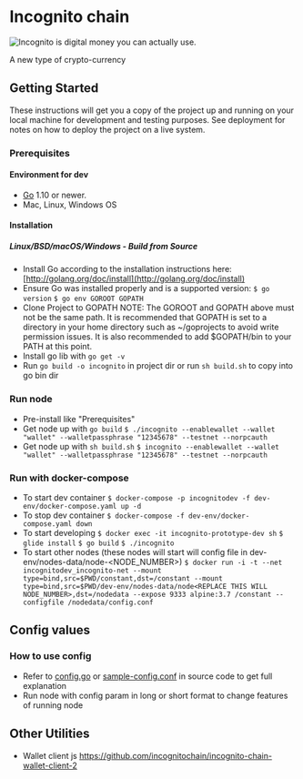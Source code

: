 # Incognito chain

![Incognito is digital money you can actually use.](https://avatars2.githubusercontent.com/u/45321944?s=200&v=4)

A new type of crypto-currency

## Getting Started

These instructions will get you a copy of the project up and running on your local machine for development and testing purposes. See deployment for notes on how to deploy the project on a live system.

### Prerequisites

#### Environment for dev

- [Go](https://golang.org/) 1.10 or newer.
- Mac, Linux, Windows OS

#### Installation
##### Linux/BSD/macOS/Windows - Build from Source
- Install Go according to the installation instructions here: [http://golang.org/doc/install](http://golang.org/doc/install)
- Ensure Go was installed properly and is a supported version:
```$ go version```
```$ go env GOROOT GOPATH```
- Clone Project to GOPATH
NOTE: The GOROOT and GOPATH above must not be the same path. It is recommended that GOPATH is set to a directory in your home directory such as ~/goprojects to avoid write permission issues. It is also recommended to add $GOPATH/bin to your PATH at this point.
- Install go lib with `go get -v`
- Run `go build -o incognito` in project dir or run `sh build.sh` to copy into go bin dir

### Run node

- Pre-install like "Prerequisites"
- Get node up with `go build`
    `
    $ ./incognito --enablewallet --wallet "wallet" --walletpassphrase "12345678" --testnet --norpcauth
    `
- Get node up with `sh build.sh`
    `
    $ incognito --enablewallet --wallet "wallet" --walletpassphrase "12345678" --testnet --norpcauth
    `

### Run with docker-compose
* To start dev container
    `
    $ docker-compose -p incognitodev -f dev-env/docker-compose.yaml up -d
    `
* To stop dev container
    `
    $ docker-compose -f dev-env/docker-compose.yaml down
    `
* To start developing
    `
    $ docker exec -it incognito-prototype-dev sh
    `
    `
    $ glide install
    `
    `
    $ go build
    `
    `
    $ ./incognito
    `
* To start other nodes (these nodes will start will config file in dev-env/nodes-data/node-<NODE_NUMBER>)
    `
    $ docker run -i -t --net incognitodev_incognito-net --mount type=bind,src=$PWD/constant,dst=/constant --mount type=bind,src=$PWD/dev-env/nodes-data/node<REPLACE THIS WILL NODE_NUMBER>,dst=/nodedata --expose 9333 alpine:3.7 /constant --configfile /nodedata/config.conf
    `
## Config values
### How to use config
-   Refer to [config.go](https://github.com/incognitochain/incognito-chain/blob/master/config.go) or [sample-config.conf](https://github.com/ninjadotorg/constant/blob/master/sample-config.conf) in source code to get full explanation
-   Run node with config param in long or short format to change features of running node

## Other Utilities
-   Wallet client js https://github.com/incognitochain/incognito-chain-wallet-client-2
